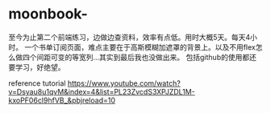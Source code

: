 # moonbook-
至今为止第二个前端练习，边做边查资料，效率有点低。用时大概5天。每天4小时。
一个书单订阅页面，难点主要在于高斯模糊加遮罩的背景上。以及不用flex怎么做四个间距可变的等宽列...其实到最后我也没做出来。
包括github的使用都还要学习，好绝望。

reference tutorial
https://www.youtube.com/watch?v=Dsyau8u1qvM&index=4&list=PL23ZvcdS3XPJZDL1M-kxoPF06cl9hfVB_&pbjreload=10
